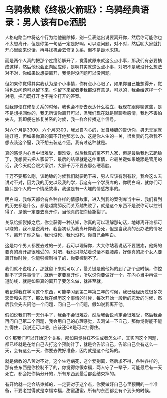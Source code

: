 # 乌鸦救赎《终极火箭班》：乌鸦经典语录：男人该有De洒脱

人格电路当中将这个行为给他删除掉，别一旦表达出说要离开你，然后你可能你也不太想离开，但是你第一句话一定是好啊，可以没问题，对不对，然后呢大家就打开心里面来说话，再寻找机会去修复关系，但不是跪地求饶。

而是两个人真的把那个疙瘩给解开了，觉得就原来就这么点小事，那我们有必要搞成这样，然后他也会正向回应你，是啊其实就这么点小事，对吧不是我没什么想法对不对，你如果说想要离开，我觉得没问题可以没问题。

但如果你觉得其实我认为是个小事情，你有点小心眼了，如果你自己能想得开，觉得也没问题可以留下来，你留下来或者走我都没有意见，可以的，我会给这样一个对吧，把门既打开也不完全打开的答案。

就我即便在修复关系的时候，我也会不断去表达什么独立，我现在跟你聊这些，是不是想挽回你的，我无所谓你离开可以，但我们现在就是聊聊看感情，我也不害怕失去，我即便在修复关系的时候，我一样会传播这个信号。

对六个月是3300，六个月3300，我发自内心的，发自肺腑的告诉你，男无无家就输好吧，但如果你真的离不开他那怎么办，这是你人生的一关，很负责的兄弟我不想去装这个逼，我不想去装这个逼，我有过这种就是。

真的感觉内心当中很难受，很难受，然后我真的离不开人家，但是最后我也去跪舔了，我想要去把人家留下，最后的结果就是这件事情，它最关键如果跪舔是管用的话，我今天就会跟大家讲，大家千万不要去那么硬着脸。

千万不要那么刚，该跪舔的时候我们就要跪下来，男人应该有刚有软，我会这么去讲对不对，因为我的历史以及我的学，我这有一个学员库的，你明白吗，就你们可能只是个人的一个情感故事，我这是有一大堆的情感故事的。

明白吗，我每天都会有各种各样的情感故事，进入到我的案例库当中来，我们看到的历史都是什么，都是越跪舔反而关系越失败了，就是这个东西不是说你可以控制得了，是他一定要去离开你，当他真的把你给撕裂了。

关系给撕裂掉之后，你会获得一种认知，你真的可以理解那句话，地球离开谁都可以赚的，我不是说离开，我当初认为我离开你我会死，但是当我真的没办法的情况下，离开了你之后，我也没死，我也没死，你自己会明白。

这是每个男人都要去过的一关，我可以理解你，大大你站着说话不要腰疼，他妈的要真的离开那很难受的，对吧，我也只能站着说话不要腰疼，好像真的那个女人要离开你时候，你能够控制得了的，你要控制不了。

我们就不说啥了，那就留下来就可以了，最关键是他他妈的到了那个点时候，你控制不了这件事情了，就他一定要离开你，所以说你要做好一个，在内心当中再做一道防线，就是如果真的离开了要怎么做，就甚至就。

我记得我在学习这个东西，可能学习到第二年第三年的时候，我已经经历过很多次恋爱和失恋了，那么我在经历这个事情的时候，每次开始一段新的恋爱的时候，然后我会先去问他一个问题，问自己一个问题，假如说我离开他。

假如说我们有一天分手了，我会不会很难受，然后我会说肯定会很难受，然后我会再问自己第二个问题，我会用自己的心理感觉，去测试一下自己，那你觉得能不能扛得住，我说还可以吧，应该还OK是可以扛得住。

OK 那我们可以开始这个关系，那如果觉得扛不住或者怎么样，其实问这个问题，都已经就是在给自己去打这个预防针了，就是会告诉自己，告诉自己会有这么一天，会有这么一天，你要去做好准备，因为就是这个他妈的。

就是佛教的八苦对不对，这个生老病死，这个爱别离，然后求不得，各种各样的，那有些东西是你控制不了的，你觉得你很幸福，两人守了一辈子，可能最后有一天死亡，都会把你俩分开的，所有东西到最后都会结束掉的。

有开始就一定会结束掉的，一定要对于这个点，你要做好自己心里预期的一个准备，不要老觉得就是幸福幸福，甜蜜甜蜜，所有的东西都会有个到头的时候。

